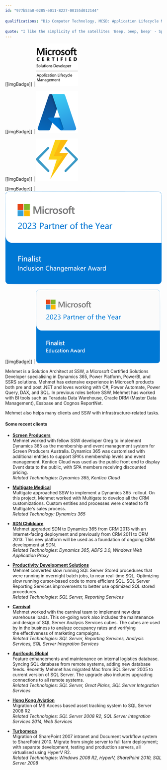 ```yaml
---
id: "977b53a0-0285-e011-8227-00155d012144"

qualifications: "Dip Computer Technology, MCSD: Application Lifecycle Management"

quote: "I like the simplicity of the satellites 'Beep, beep, beep' - Sputnik"
---
```


[[imgBadge]]
| ![](../badges/Certification-microsoft-developer-alm.png)

[[imgBadge]]
| ![azure-logo.png](../badges/Business-microsoft-azure.png)

[[imgBadge]]
| ![azure-function-logo.png](../badges/Developer-azure-function.png)

[[imgBadge]]
| ![](../badges/Certification-poty-finalist-inclusion.png)

[[imgBadge]]
| ![](../badges/Certification-poty-finalist-education.png)

Mehmet is a Solution Architect at SSW, a Microsoft Certified Solutions Developer specialising in Dynamics 365, Power Platform, PowerBI, and SSRS solutions. Mehmet has extensive experience in Microsoft products both pre and post .NET and loves working with C#, Power Automate, Power Query, DAX, and SQL. In previous roles before SSW, Mehmet has worked with BI tools such as Teradata Data Warehouse, Oracle DRM (Master Data Management), Essbase and Cognos ReportNet.

Mehmet also helps many clients and SSW with infrastructure-related tasks.

#### Some recent clients

- **[Screen Producers](https://www.screenproducers.org.au/)**  
  Mehmet worked with fellow SSW developer Greg to implement Dynamics 365 as the membership and event management system for Screen Producers Australia. Dynamics 365 was customised with additional entities to support SPA's membership levels and event management. Kentico Cloud was used as the public front end to display Event data to the public, with SPA members receiving discounted pricing.  
   _Related Technologies: Dynamics 365, Kentico Cloud_

- **[Multigate Medical](https://multigate.com.au/)**  
  Multigate approached SSW to implement a Dynamics 365  rollout. On this project, Mehmet worked with Multigate to develop all the CRM customizations. Custom entities and processes were created to fit Multigate's sales process.  
   _Related Technology: Dynamics 365_

- **[SDN Childcare](https://sdn.org.au/)**  
  Mehmet upgraded SDN to Dynamics 365 from CRM 2013 with an Internet-facing deployment and previously from CRM 2011 to CRM 2013. This new platform will be used as a foundation of ongoing CRM development at SDN.  
   _Related Technologies: Dynamics 365, ADFS 3.0, Windows Web Application Proxy_

- **[Productivity Development Solutions](https://pdsglobal.com)**  
  Mehmet converted slow running SQL Server Stored procedures that were running in overnight batch jobs, to near real-time SQL. Optimizing slow running cursor-based code to more efficient SQL. SQL Server Reporting Services improvements to better use optimized SQL stored procedures.  
   _Related Technologies: SQL Server, Reporting Services_

- **[Carnival](https://www.carnival.com.au/)**  
  Mehmet worked with the carnival team to implement new data warehouse loads. This on-going work also includes the maintenance and design of SQL Server Analysis Services cubes. The cubes are used by in the business to analyze occupancy rates and verifying the effectiveness of marketing campaigns.  
   _Related Technologies: SQL Server, Reporting Services, Analysis Services, SQL Server Integration Services_

- **[Agrifoods Global](https://www.agrifoodsglobal.com/)**  
  Feature enhancements and maintenance on internal logistics database. Syncing SQL database from remote systems, adding new database feeds. Recently Mehmet has migrated Mac from SQL Server 2005 to current version of SQL Server. The upgrade also includes upgrading connections to all remote systems.  
   _Related Technologies: SQL Server, Great Plains, SQL Server Integration Services_

- **[Hong Kong Aviation](https://www.hongkongaviation.com/)**  
  Migration of MS Access based asset tracking system to SQL Server 2008 R2  
   _Related Technologies: SQL Server 2008 R2, SQL Server Integration Services 2014, Web Services_

- **[Turbomeca](https://www.safran-helicopter-engines.com/)**  
  Migration of SharePoint 2007 intranet and Document workflow system to SharePoint 2010. Migrate from single server to full farm deployment; with separate development, testing and production servers, all virtualised using HyperV R2.  
   _Related Technologies: Windows 2008 R2, HyperV, SharePoint 2010, SQL Server 2008_
